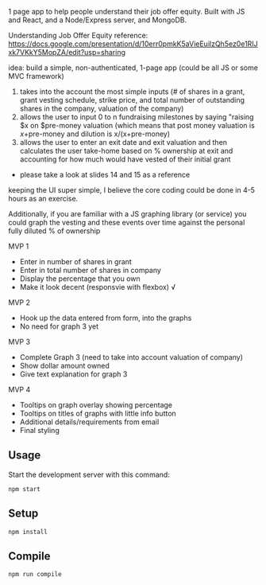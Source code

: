 1 page app to help people understand their job offer equity. Built with JS and React, and a Node/Express server, and MongoDB.

Understanding Job Offer Equity
reference: https://docs.google.com/presentation/d/10err0pmkK5aVieEuilzQh5ez0e1RIJxk7VKkY5MopZA/edit?usp=sharing

idea: build a simple, non-authenticated, 1-page app (could be all JS or some MVC framework)
1.  takes into the account the most simple inputs (# of shares in a grant, grant vesting schedule, strike price, and total number of outstanding shares in the company, valuation of the company)
2. allows the user to input 0 to n fundraising milestones by saying "raising $x on $pre-money valuation (which means that post money valuation is $x+$pre-money and dilution is x/(x+pre-money)
3. allows the user to enter an exit date and exit valuation and then calculates the user take-home based on % ownership at exit and accounting for how much would have vested of their initial grant
- please take a look at slides 14 and 15 as a reference

keeping the UI super simple, I believe the core coding could be done in 4-5 hours as an exercise.

Additionally, if you are familiar with a JS graphing library (or service) you could graph the vesting and these events over time against the personal fully diluted % of ownership

MVP 1
- Enter in number of shares in grant
- Enter in total number of shares in company
- Display the percentage that you own
- Make it look decent (responsvie with flexbox)
√

MVP 2
- Hook up the data entered from form, into the graphs
- No need for graph 3 yet

MVP 3
- Complete Graph 3 (need to take into account valuation of company)
- Show dollar amount owned
- Give text explanation for graph 3

MVP 4
- Tooltips on graph overlay showing percentage
- Tooltips on titles of graphs with little info button
- Additional details/requirements from email
- Final styling

Usage
---

Start the development server with this command:

```
npm start
```



Setup
---

```
npm install
```



Compile
---

```
npm run compile
```